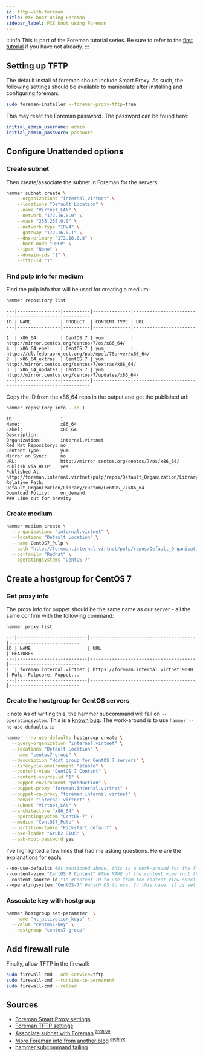 ```yaml
---
id: tftp-with-foreman
title: PXE boot using Foreman
sidebar_label: PXE boot using Foreman
---
```

:::info
This is part of the Foreman tutorial series. Be sure to refer to the [first tutorial](Installing-Foreman-with-Katello.md) if you have not already.
:::

## Setting up TFTP
The default install of foreman should include Smart Proxy. As such, the following settings should be available to manipulate after installing and configuring foreman:  
```bash
sudo foreman-installer --foreman-proxy-tftp=true
```
This may reset the Foreman password. The password can be found here:
```yaml title="/etc/foreman-installer/scenarios.d/katello-answers.yaml"
initial_admin_username: admin
initial_admin_password: password
```
## Configure Unattended options
### Create subnet
Then create/associate the subnet in Foreman for the servers:
```bash
hammer subnet create \
    --organizations "internal.virtnet" \
    --locations "Default Location" \
    --name "Virtnet_LAN" \
    --network "172.16.0.0" \
    --mask "255.255.0.0" \
    --network-type "IPv4" \
    --gateway "172.16.0.1" \
    --dns-primary "172.16.0.8" \
    --boot-mode "DHCP" \
    --ipam "None" \
    --domain-ids "1" \
    --tftp-id "1"
```
### Find pulp info for medium
Find the pulp info that will be used for creating a medium:
```bash
hammer repository list
```
```text title="output" {4}
---|----------------|----------|--------------|------------------------------------------------------
ID | NAME           | PRODUCT  | CONTENT TYPE | URL
---|----------------|----------|--------------|------------------------------------------------------
1  | x86_64         | CentOS 7 | yum          | http://mirror.centos.org/centos/7/os/x86_64/
4  | x86_64_epel    | CentOS 7 | yum          | https://dl.fedoraproject.org/pub/epel/7Server/x86_64/
2  | x86_64_extras  | CentOS 7 | yum          | http://mirror.centos.org/centos/7/extras/x86_64/
3  | x86_64_updates | CentOS 7 | yum          | http://mirror.centos.org/centos/7/updates/x86_64/
---|----------------|----------|--------------|------------------------------------------------------
```
Copy the ID from the x86_64 repo in the output and get the published url:
```bash
hammer repository info --id 1
```
```text title="output" {11}
ID:                 1
Name:               x86_64
Label:              x86_64
Description:
Organization:       internal.virtnet
Red Hat Repository: no
Content Type:       yum
Mirror on Sync:     no
URL:                http://mirror.centos.org/centos/7/os/x86_64/
Publish Via HTTP:   yes
Published At:       http://foreman.internal.virtnet/pulp/repos/Default_Organization/Library/custom/CentOS_7/x86_64/
Relative Path:      Default_Organization/Library/custom/CentOS_7/x86_64
Download Policy:    on_demand
### Line cut for brevity
```

### Create medium
```bash
hammer medium create \
  --organizations "internal.virtnet" \
  --locations "Default Location" \
  --name CentOS7_Pulp \
  --path "http://foreman.internal.virtnet/pulp/repos/Default_Organization/Library/custom/CentOS_7/x86_64/" \
  --os-family "Redhat" \
  --operatingsystems "CentOS-7"
```
## Create a hostgroup for CentOS 7
### Get proxy info
The proxy info for puppet should be the same name as our server - all the same confirm with the following command:
```bash
hammer proxy list
```
```text title="output" {4}
---|--------------------------|---------------------------------------|--------------------------
ID | NAME                     | URL                                   | FEATURES
---|--------------------------|---------------------------------------|--------------------------
1  | foreman.internal.virtnet | https://foreman.internal.virtnet:9090 | Pulp, Pulpcore, Puppet...
---|--------------------------|---------------------------------------|--------------------------
```
### Create the hostgroup for CentOS servers
:::note
 As of writing this, the hammer subcommand will fail on `--operatingsystem`.
 This is a [known bug](https://bugzilla.redhat.com/show_bug.cgi?id=1649011). The work-around is to use `hammer --no-use-defaults`.
:::

```bash title="" {1,7,8,15}
hammer --no-use-defaults hostgroup create \
  --query-organization "internal.virtnet" \
  --locations "Default Location" \
  --name "centos7-group" \
  --description "Host group for CentOS 7 servers" \
  --lifecycle-environment "stable" \
  --content-view "CentOS 7 Content" \
  --content-source-id "1" \
  --puppet-environment "production" \
  --puppet-proxy "foreman.internal.virtnet" \
  --puppet-ca-proxy "foreman.internal.virtnet" \
  --domain "internal.virtnet" \
  --subnet "Virtnet_LAN" \
  --architecture "x86_64" \
  --operatingsystem "CentOS-7" \
  --medium "CentOS7_Pulp" \
  --partition-table "Kickstart default" \
  --pxe-loader "Grub2 BIOS" \
  --ask-root-password yes
```
I've highlighted a few lines that had me asking questions. Here are the explanations for each:
```bash
--no-use-defaults #As mentioned above, this is a work-around for the flag --operatingsystem failing
--content-view "CentOS 7 Content" #The NAME of the content view (not the label)
--content-source-id "1" #Content ID to use from the content-view specified in --content-view
--operatingsystem "CentOS-7" #which OS to use. In this case, it is set to CentOS-7.
```
### Associate key with hostgroup
```bash
hammer hostgroup set-parameter  \
  --name "kt_activation_keys" \
  --value "centos7-key" \
  --hostgroup "centos7-group"
```

## Add firewall rule
Finally, allow TFTP in the firewall:
```bash
sudo firewall-cmd --add-service=tftp
sudo firewall-cmd --runtime-to-permanent
sudo firewall-cmd --reload
```


## Sources
- [Foreman Smart Proxy settings](https://www.theforeman.org/manuals/2.2/index.html#listening-configuration-settingsyaml)
- [Foreman TFTP settings](https://theforeman.org/manuals/2.2/index.html#4.3.9TFTP)
- [Associate subnet with Foreman](https://www.lisenet.com/2018/katello-create-a-domain-subnet-installation-media-os-provisioning-templates-host-groups-pxe-boot/) <sup>[archive](https://web.archive.org/web/20201209152001/https://www.lisenet.com/2018/katello-create-a-domain-subnet-installation-media-os-provisioning-templates-host-groups-pxe-boot/)</sup>
- [More Foreman info from another blog](https://elatov.github.io/2018/10/using-foreman-to-provision-and-configure-machines/) <sup>[archive](https://web.archive.org/web/20201209151907/https://elatov.github.io/2018/10/using-foreman-to-provision-and-configure-machines/)</sup>
- [hammer subcommand failing](https://projects.theforeman.org/issues/22171)